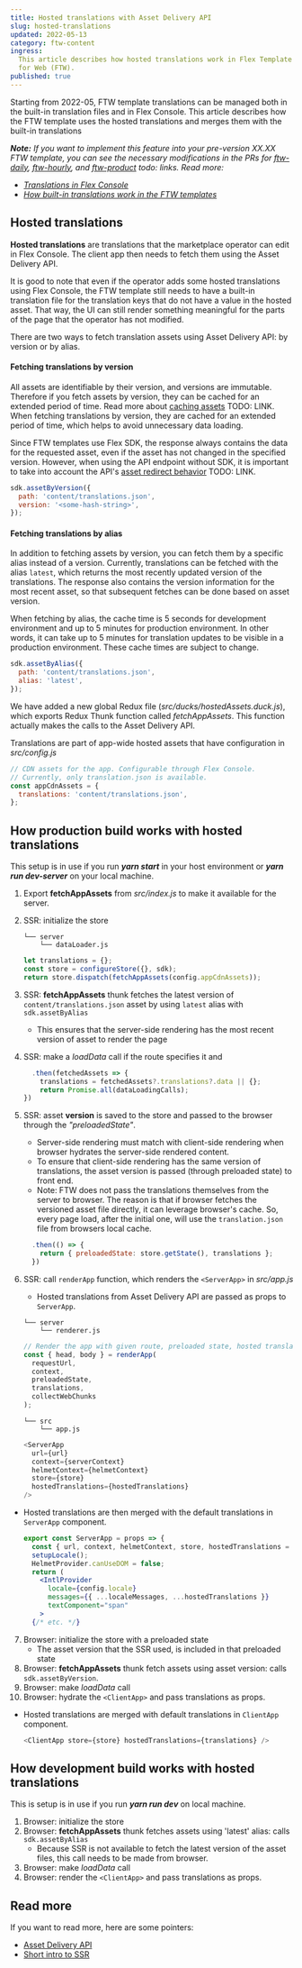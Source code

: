 ```yaml
---
title: Hosted translations with Asset Delivery API
slug: hosted-translations
updated: 2022-05-13
category: ftw-content
ingress:
  This article describes how hosted translations work in Flex Template
  for Web (FTW).
published: true
---
```


Starting from 2022-05, FTW template translations can be managed both in
the built-in translation files and in Flex Console. This article
describes how the FTW template uses the hosted translations and merges
them with the built-in translations

_**Note:** If you want to implement this feature into your pre-version
XX.XX FTW template, you can see the necessary modifications in the PRs
for [ftw-daily](), [ftw-hourly](), and [ftw-product]() todo: links. Read
more:_

- _[Translations in Flex Console](/concepts/translations/)_
- _[How built-in translations work in the FTW templates](ftw/how-to-change-ftw-bundled-ui-translations/)_

## Hosted translations

**Hosted translations** are translations that the marketplace operator
can edit in Flex Console. The client app then needs to fetch them using
the Asset Delivery API.

It is good to note that even if the operator adds some hosted
translations using Flex Console, the FTW template still needs to have a
built-in translation file for the translation keys that do not have a
value in the hosted asset. That way, the UI can still render something
meaningful for the parts of the page that the operator has not modified.

There are two ways to fetch translation assets using Asset Delivery API:
by version or by alias.

#### Fetching translations by version

All assets are identifiable by their version, and versions are
immutable. Therefore if you fetch assets by version, they can be cached
for an extended period of time. Read more about [caching assets]() TODO:
LINK. When fetching translations by version, they are cached for an
extended period of time, which helps to avoid unnecessary data loading.

Since FTW templates use Flex SDK, the response always contains the data
for the requested asset, even if the asset has not changed in the
specified version. However, when using the API endpoint without SDK, it
is important to take into account the API's [asset redirect behavior]()
TODO: LINK.

```js
sdk.assetByVersion({
  path: 'content/translations.json',
  version: '<some-hash-string>',
});
```

#### Fetching translations by alias

In addition to fetching assets by version, you can fetch them by a
specific alias instead of a version. Currently, translations can be
fetched with the alias `latest`, which returns the most recently updated
version of the translations. The response also contains the version
information for the most recent asset, so that subsequent fetches can be
done based on asset version.

When fetching by alias, the cache time is 5 seconds for development
environment and up to 5 minutes for production environment. In other
words, it can take up to 5 minutes for translation updates to be visible
in a production environment. These cache times are subject to change.

```js
sdk.assetByAlias({
  path: 'content/translations.json',
  alias: 'latest',
});
```

We have added a new global Redux file
(_src/ducks/hostedAssets.duck.js_), which exports Redux Thunk function
called _fetchAppAssets_. This function actually makes the calls to the
Asset Delivery API.

Translations are part of app-wide hosted assets that have configuration
in _src/config.js_

```js
// CDN assets for the app. Configurable through Flex Console.
// Currently, only translation.json is available.
const appCdnAssets = {
  translations: 'content/translations.json',
};
```

## How production build works with hosted translations

This setup is in use if you run **_yarn start_** in your host
environment or **_yarn run dev-server_** on your local machine.

1. Export **fetchAppAssets** from _src/index.js_ to make it available
   for the server.
2. SSR: initialize the store

   ```shell
   └── server
       └── dataLoader.js
   ```

   ```js
   let translations = {};
   const store = configureStore({}, sdk);
   return store.dispatch(fetchAppAssets(config.appCdnAssets));
   ```

3. SSR: **fetchAppAssets** thunk fetches the latest version of
   `content/translations.json` asset by using `latest` alias with
   `sdk.assetByAlias`
   - This ensures that the server-side rendering has the most recent
     version of asset to render the page
4. SSR: make a _loadData_ call if the route specifies it and

   ```js
     .then(fetchedAssets => {
       translations = fetchedAssets?.translations?.data || {};
       return Promise.all(dataLoadingCalls);
   })
   ```

5. SSR: asset **version** is saved to the store and passed to the
   browser through the _"preloadedState"_.

   - Server-side rendering must match with client-side rendering when
     browser hydrates the server-side rendered content.
   - To ensure that client-side rendering has the same version of
     translations, the asset version is passed (through preloaded state)
     to front end.
   - Note: FTW does not pass the translations themselves from the server
     to browser. The reason is that if browser fetches the versioned
     asset file directly, it can leverage browser's cache. So, every
     page load, after the initial one, will use the `translation.json`
     file from browsers local cache.

   ```js
     .then(() => {
       return { preloadedState: store.getState(), translations };
     })
   ```

6. SSR: call `renderApp` function, which renders the `<ServerApp>` in
   _src/app.js_

   - Hosted translations from Asset Delivery API are passed as props to
     `ServerApp`.

   ```shell
   └── server
       └── renderer.js
   ```

   ```js
   // Render the app with given route, preloaded state, hosted translations.
   const { head, body } = renderApp(
     requestUrl,
     context,
     preloadedState,
     translations,
     collectWebChunks
   );
   ```

   ```shell
   └── src
       └── app.js
   ```

   ```js
   <ServerApp
     url={url}
     context={serverContext}
     helmetContext={helmetContext}
     store={store}
     hostedTranslations={hostedTranslations}
   />
   ```

- Hosted translations are then merged with the default translations in
  `ServerApp` component.
  ```jsx
  export const ServerApp = props => {
    const { url, context, helmetContext, store, hostedTranslations = {} } = props;
    setupLocale();
    HelmetProvider.canUseDOM = false;
    return (
      <IntlProvider
        locale={config.locale}
        messages={{ ...localeMessages, ...hostedTranslations }}
        textComponent="span"
      >
    {/* etc. */}
  ```

7. Browser: initialize the store with a preloaded state
   - The asset version that the SSR used, is included in that preloaded
     state
8. Browser: **fetchAppAssets** thunk fetch assets using asset version:
   calls `sdk.assetByVersion`.
9. Browser: make _loadData_ call
10. Browser: hydrate the `<ClientApp>` and pass translations as props.

- Hosted translations are merged with default translations in
  `ClientApp` component.
  ```js
  <ClientApp store={store} hostedTranslations={translations} />
  ```

## How development build works with hosted translations

This is setup is in use if you run **_yarn run dev_** on local machine.

1. Browser: initialize the store
2. Browser: **fetchAppAssets** thunk fetches assets using 'latest'
   alias: calls `sdk.assetByAlias`
   - Because SSR is not available to fetch the latest version of the
     asset files, this call needs to be made from browser.
3. Browser: make _loadData_ call
4. Browser: render the `<ClientApp>` and pass translations as props.

## Read more

If you want to read more, here are some pointers:

- [Asset Delivery API](/references/<the-correct-link-here>/)
- [Short intro to SSR](https://deploy-preview-565--sharetribe-flex-docs-site.netlify.app/docs/ftw/how-routing-works-in-ftw/#a-brief-introduction-to-ssr)
